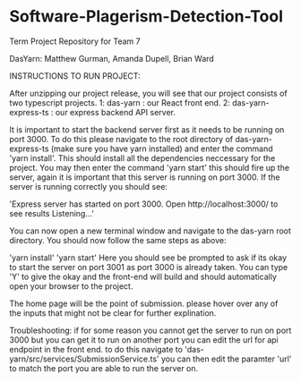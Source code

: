 # Software-Plagerism-Detection-Tool


Term Project Repository for Team 7

DasYarn: Matthew Gurman, Amanda Dupell, Brian Ward

INSTRUCTIONS TO RUN PROJECT:

After unzipping our project release, you will see that our project consists of two typescript projects. 1: das-yarn : our React front end. 2: das-yarn-express-ts : our express backend API server.

It is important to start the backend server first as it needs to be running on port 3000. To do this please navigate to the root directory of das-yarn-express-ts (make sure you have yarn installed) and enter the command 'yarn install'. This should install all the dependencies neccessary for the project. You may then enter the command 'yarn start' this should fire up the server, again it is important that this server is running on port 3000. If the server is running correctly you should see:

'Express server has started on port 3000. Open http://localhost:3000/ to see results Listening...'

You can now open a new terminal window and navigate to the das-yarn root directory. You should now follow the same steps as above:

'yarn install'
'yarn start'
Here you should see be prompted to ask if its okay to start the server on port 3001 as port 3000 is already taken. You can type 'Y' to give the okay and the front-end will build and should automatically open your browser to the project.

The home page will be the point of submission. please hover over any of the inputs that might not be clear for further explination.

Troubleshooting: if for some reason you cannot get the server to run on port 3000 but you can get it to run on another port you can edit the url for api endpoint in the front end. to do this navigate to 'das-yarn/src/services/SubmissionService.ts' you can then edit the paramter 'url' to match the port you are able to run the server on.
